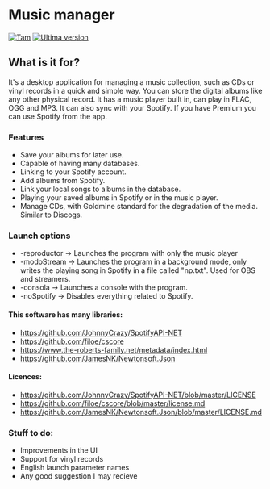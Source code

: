 # Music manager
[![Tam](https://img.shields.io/github/languages/code-size/orestescm76/aplicacion-gestormusica?label=Size)](https://github.com/orestescm76/aplicacion-gestormusica)
[![Ultima version](https://img.shields.io/github/v/release/orestescm76/aplicacion-gestormusica?color=red)](https://github.com/orestescm76/aplicacion-gestormusica)

## What is it for?
It's a desktop application for managing a music collection, such as CDs or vinyl records in a quick and simple way. You can store the digital albums like any other physical record.
It has a music player built in, can play in FLAC, OGG and MP3. It can also sync with your Spotify. If you have Premium you can use Spotify from the app.

### Features
* Save your albums for later use.
* Capable of having many databases.
* Linking to your Spotify account.
* Add albums from Spotify.
* Link your local songs to albums in the database.
* Playing your saved albums in Spotify or in the music player.
* Manage CDs, with Goldmine standard for the degradation of the media. Similar to Discogs.

### Launch options
* -reproductor -> Launches the program with only the music player
* -modoStream -> Launches the program in a background mode, only writes the playing song in Spotify in a file called "np.txt". Used for OBS and streamers.
* -consola -> Launches a console with the program.
* -noSpotify -> Disables everything related to Spotify.

#### This software has many libraries:
* https://github.com/JohnnyCrazy/SpotifyAPI-NET
* https://github.com/filoe/cscore
* https://www.the-roberts-family.net/metadata/index.html
* https://github.com/JamesNK/Newtonsoft.Json
#### Licences:
* https://github.com/JohnnyCrazy/SpotifyAPI-NET/blob/master/LICENSE
* https://github.com/filoe/cscore/blob/master/license.md
* https://github.com/JamesNK/Newtonsoft.Json/blob/master/LICENSE.md

### Stuff to do:
* Improvements in the UI
* Support for vinyl records
* English launch parameter names
* Any good suggestion I may recieve
